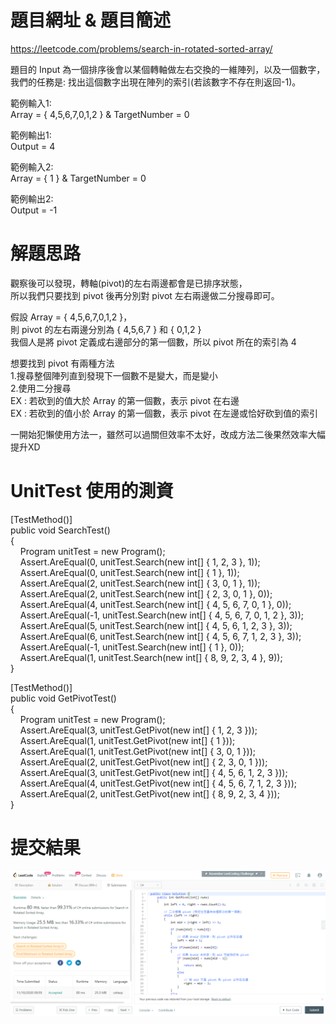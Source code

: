 # 題目網址 & 題目簡述  
https://leetcode.com/problems/search-in-rotated-sorted-array/  
  
題目的 Input 為一個排序後會以某個轉軸做左右交換的一維陣列，以及一個數字，  
我們的任務是: 找出這個數字出現在陣列的索引(若該數字不存在則返回-1)。  
  
範例輸入1:  
Array = { 4,5,6,7,0,1,2 } & TargetNumber = 0  
  
範例輸出1:  
Output = 4  
  
範例輸入2:  
Array = { 1 } & TargetNumber = 0  
  
範例輸出2:  
Output = -1  
  
# 解題思路  
觀察後可以發現，轉軸(pivot)的左右兩邊都會是已排序狀態，  
所以我們只要找到 pivot 後再分別對 pivot 左右兩邊做二分搜尋即可。  
  
假設 Array = { 4,5,6,7,0,1,2 }，  
則 pivot 的左右兩邊分別為 { 4,5,6,7 } 和 { 0,1,2 }  
我個人是將 pivot 定義成右邊部分的第一個數，所以 pivot 所在的索引為 4  
  
想要找到 pivot 有兩種方法  
1.搜尋整個陣列直到發現下一個數不是變大，而是變小  
2.使用二分搜尋  
EX : 若砍到的值大於 Array 的第一個數，表示 pivot 在右邊  
EX : 若砍到的值小於 Array 的第一個數，表示 pivot 在左邊或恰好砍到值的索引  
  
一開始犯懶使用方法一，雖然可以過關但效率不太好，改成方法二後果然效率大幅提升XD  
  
# UnitTest 使用的測資  
[TestMethod()]  
public void SearchTest()  
{  
&nbsp;&nbsp;&nbsp;&nbsp;Program unitTest = new Program();  
&nbsp;&nbsp;&nbsp;&nbsp;Assert.AreEqual(0, unitTest.Search(new int[] { 1, 2, 3 }, 1));  
&nbsp;&nbsp;&nbsp;&nbsp;Assert.AreEqual(0, unitTest.Search(new int[] { 1 }, 1));  
&nbsp;&nbsp;&nbsp;&nbsp;Assert.AreEqual(2, unitTest.Search(new int[] { 3, 0, 1 }, 1));  
&nbsp;&nbsp;&nbsp;&nbsp;Assert.AreEqual(2, unitTest.Search(new int[] { 2, 3, 0, 1 }, 0));  
&nbsp;&nbsp;&nbsp;&nbsp;Assert.AreEqual(4, unitTest.Search(new int[] { 4, 5, 6, 7, 0, 1 }, 0));  
&nbsp;&nbsp;&nbsp;&nbsp;Assert.AreEqual(-1, unitTest.Search(new int[] { 4, 5, 6, 7, 0, 1, 2 }, 3));  
&nbsp;&nbsp;&nbsp;&nbsp;Assert.AreEqual(5, unitTest.Search(new int[] { 4, 5, 6, 1, 2, 3 }, 3));  
&nbsp;&nbsp;&nbsp;&nbsp;Assert.AreEqual(6, unitTest.Search(new int[] { 4, 5, 6, 7, 1, 2, 3 }, 3));  
&nbsp;&nbsp;&nbsp;&nbsp;Assert.AreEqual(-1, unitTest.Search(new int[] { 1 }, 0));  
&nbsp;&nbsp;&nbsp;&nbsp;Assert.AreEqual(1, unitTest.Search(new int[] { 8, 9, 2, 3, 4 }, 9));  
}  
  
[TestMethod()]  
public void GetPivotTest()  
{  
&nbsp;&nbsp;&nbsp;&nbsp;Program unitTest = new Program();  
&nbsp;&nbsp;&nbsp;&nbsp;Assert.AreEqual(3, unitTest.GetPivot(new int[] { 1, 2, 3 }));  
&nbsp;&nbsp;&nbsp;&nbsp;Assert.AreEqual(1, unitTest.GetPivot(new int[] { 1 }));  
&nbsp;&nbsp;&nbsp;&nbsp;Assert.AreEqual(1, unitTest.GetPivot(new int[] { 3, 0, 1 }));  
&nbsp;&nbsp;&nbsp;&nbsp;Assert.AreEqual(2, unitTest.GetPivot(new int[] { 2, 3, 0, 1 }));  
&nbsp;&nbsp;&nbsp;&nbsp;Assert.AreEqual(3, unitTest.GetPivot(new int[] { 4, 5, 6, 1, 2, 3 }));  
&nbsp;&nbsp;&nbsp;&nbsp;Assert.AreEqual(4, unitTest.GetPivot(new int[] { 4, 5, 6, 7, 1, 2, 3 }));  
&nbsp;&nbsp;&nbsp;&nbsp;Assert.AreEqual(2, unitTest.GetPivot(new int[] { 8, 9, 2, 3, 4 }));  
}  
  
# 提交結果  
![image](https://raw.githubusercontent.com/Jacky20200711/LeetCode/master/Q33(Search%20in%20Rotated%20Sorted%20Array)/SuccessShot.PNG)  
&emsp;  
&emsp;  
